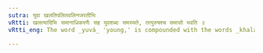 ```yaml
---
sutra: युवा खलतिपलितवलिनजरतीभिः
vRtti: खलत्यादिभिः समानाधिकरणैः सह युवशब्दः समस्यते, तत्पुरुषश्च समासो भवति ॥
vRtti_eng: The word _yuvá_ 'young,' is compounded with the words _khalati_, 'bald headed,' _palita_ 'grey-haired' _valina_ 'wrinkled,' _jarati_ 'decayed,' when they are in agreement (same case); and the compound is _Tat purusha_.

---
```

